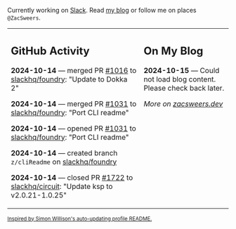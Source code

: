 Currently working on [Slack](https://slack.com/). Read [my blog](https://zacsweers.dev/) or follow me on places `@ZacSweers`.

<table><tr><td valign="top" width="60%">

## GitHub Activity
<!-- githubActivity starts -->
**2024-10-14** — merged PR [#1016](https://github.com/slackhq/foundry/pull/1016) to [slackhq/foundry](https://github.com/slackhq/foundry): "Update to Dokka 2"

**2024-10-14** — merged PR [#1031](https://github.com/slackhq/foundry/pull/1031) to [slackhq/foundry](https://github.com/slackhq/foundry): "Port CLI readme"

**2024-10-14** — opened PR [#1031](https://github.com/slackhq/foundry/pull/1031) to [slackhq/foundry](https://github.com/slackhq/foundry): "Port CLI readme"

**2024-10-14** — created branch `z/cliReadme` on [slackhq/foundry](https://github.com/slackhq/foundry)

**2024-10-14** — closed PR [#1722](https://github.com/slackhq/circuit/pull/1722) to [slackhq/circuit](https://github.com/slackhq/circuit): "Update ksp to v2.0.21-1.0.25"
<!-- githubActivity ends -->
</td><td valign="top" width="40%">

## On My Blog
<!-- blog starts -->
**2024-10-15** — Could not load blog content. Please check back later.
<!-- blog ends -->
_More on [zacsweers.dev](https://zacsweers.dev/)_
</td></tr></table>

<sub><a href="https://simonwillison.net/2020/Jul/10/self-updating-profile-readme/">Inspired by Simon Willison's auto-updating profile README.</a></sub>